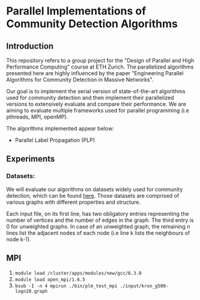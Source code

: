 # Parallel Implementations of Community Detection Algorithms

## Introduction
This repository refers to a group project for the "Design of Parallel and High Performance Computing"
course at ETH Zurich. The parallelized algorithms presented here are highly influenced by the paper
"Engineering Parallel Algorithms for Community Detection in Massive Networks".

Our goal is to implement the serial version of state-of-the-art algorithms used for community detection
and then implement their parallelized versions to extensively evaluate and compare their performance.
We are aiming to evaluate multiple frameworks used for parallel programming (i.e pthreads, MPI, openMP).

The algorithms implemented appear below:
* Parallel Label Propagation (PLP)


## Experiments
### Datasets:
We will evaluate our algorithms on datasets widely used for community detection, which can be found
[here](https://www.cc.gatech.edu/dimacs10/downloads.shtml). Those datasets are comprised of various
graphs with different properties and structure.

Each input file, on its first line, has two obligatory entries representing the number
of vertices and the number of edges in the graph. The third entry is 0 for unweighted graphs.
In case of an unweighted graph, the remaining n lines list the adjacent nodes of each node
(i.e line k lists the neighbours of node k-1).


## MPI

1. `module load /cluster/apps/modules/new/gcc/6.3.0`
1. `module load open_mpi/1.6.5`
1. `bsub -I -n 4 mpirun ./bin/plm_test_mpi ./input/kron_g500-logn20.graph`

